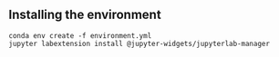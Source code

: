 
Installing the environment
---

```
conda env create -f environment.yml
jupyter labextension install @jupyter-widgets/jupyterlab-manager
```